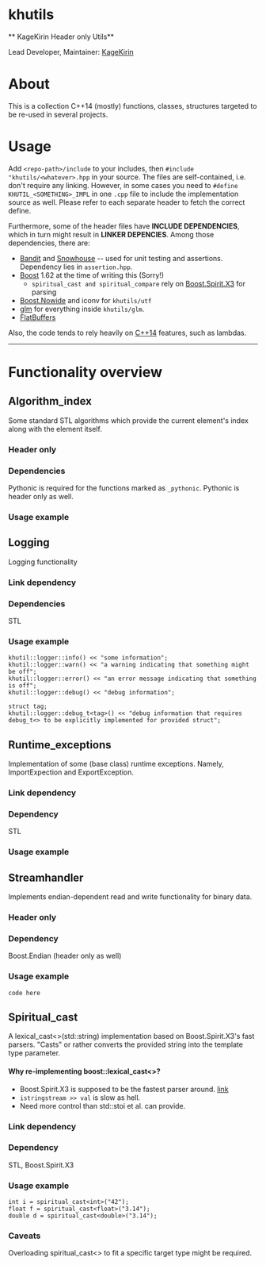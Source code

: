khutils
=======

** KageKirin Header only Utils**

Lead Developer, Maintainer: [KageKirin](mailto:kagekirin+khutils@gmail.com)

# About

This is a collection C++14 (mostly) functions, classes, structures targeted to be re-used in several projects.

# Usage

Add `<repo-path>/include` to your includes, then `#include "khutils/<whatever>.hpp` in your source.
The files are self-contained, i.e. don't require any linking.
However, in some cases you need to `#define KHUTIL_<SOMETHING>_IMPL` in one `.cpp` file to include the implementation source as well.
Please refer to each separate header to fetch the correct define.

Furthermore, some of the header files have **INCLUDE DEPENDENCIES**, which in turn might result in **LINKER DEPENCIES**.
Among those dependencies, there are:

- [Bandit](http://banditcpp.org/) and [Snowhouse](https://github.com/banditcpp/snowhouse) -- used for unit testing and assertions. Dependency lies in `assertion.hpp`.
- [Boost](http://www.boost.org/) 1.62 at the time of writing this (Sorry!)
	- `spiritual_cast and spiritual_compare` rely on [Boost.Spirit.X3](http://boost-spirit.com/home/category/spirit-x3/) for parsing
- [Boost.Nowide](http://cppcms.com/files/nowide/html/) and iconv for `khutils/utf`
- [glm](http://glm.g-truc.net/) for everything inside `khutils/glm`.
- [FlatBuffers](https://google.github.io/flatbuffers/)


Also, the code tends to rely heavily on [C++14](https://isocpp.org) features, such as lambdas.

---

# Functionality overview


## Algorithm_index

Some standard STL algorithms which provide the current element's index along with the element itself.

### Header only

### Dependencies

Pythonic is required for the functions marked as `_pythonic`.
Pythonic is header only as well.

### Usage example


## Logging

Logging functionality

### Link dependency

### Dependencies

STL

### Usage example

```
khutil::logger::info() << "some information";
khutil::logger::warn() << "a warning indicating that something might be off";
khutil::logger::error() << "an error message indicating that something is off";
khutil::logger::debug() << "debug information";

struct tag;
khutil::logger::debug_t<tag>() << "debug information that requires debug_t<> to be explicitly implemented for provided struct";
```



## Runtime_exceptions

Implementation of some (base class) runtime exceptions.
Namely, ImportExpection and ExportException.

### Link dependency

### Dependency

STL

### Usage example



## Streamhandler

Implements endian-dependent read and write functionality for binary data.

### Header only

### Dependency

Boost.Endian (header only as well)

### Usage example

```
code here
```


## Spiritual_cast

A lexical_cast<>(std::string) implementation based on Boost.Spirit.X3's fast parsers.
"Casts" or rather converts the provided string into the template type parameter.

#### Why re-implementing boost::lexical_cast<>?

- Boost.Spirit.X3 is supposed to be the fastest parser around. [link]()
- `istringstream >> val` is slow as hell.
- Need more control than std::stoi et al. can provide.


### Link dependency

### Dependency

STL,
Boost.Spirit.X3

### Usage example

```
int i = spiritual_cast<int>("42");
float f = spiritual_cast<float>("3.14");
double d = spiritual_cast<double>("3.14");

```

### Caveats

Overloading spiritual_cast<> to fit a specific target type might be required.


